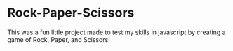 # Rock-Paper-Scissors
This was a fun little project made to test my skills in javascript by creating a game of Rock, Paper, and Scissors!
